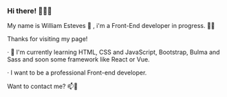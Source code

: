 ### Hi there! 👋👋👋

My name is William Esteves :bearded_person: , i'm a Front-End developer in progress. :man_technologist:

Thanks for visiting my page! 

· 🌱 I'm currently learning HTML, CSS and JavaScript, Bootstrap, Bulma and Sass and soon some        framework like React or Vue.

· I want to be a professional Front-end developer.

Want to contact me? 📫💬

